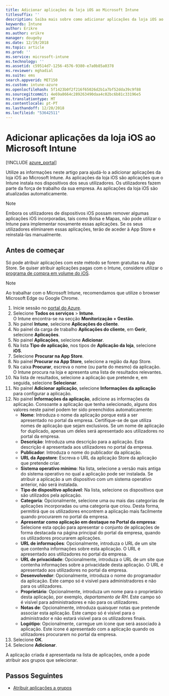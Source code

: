 ```yaml
---
title: Adicionar aplicações da loja iOS ao Microsoft Intune
titlesuffix: ''
description: Saiba mais sobre como adicionar aplicações da loja iOS ao Microsoft Intune. Pode atribuir aplicações ao utilizar este método se as aplicações são gratuitas na App Store.
keywords: Intune
author: Erikre
ms.author: erikre
manager: dougeby
ms.date: 12/19/2018
ms.topic: article
ms.prod: ''
ms.service: microsoft-intune
ms.technology: ''
ms.assetid: c59514d7-1256-4576-9380-e7a0b85a0378
ms.reviewer: mghadial
ms.suite: ems
search.appverid: MET150
ms.custom: intune-azure
ms.openlocfilehash: 5f1423b0f2f216f65026d2b1a7bf52dda39c9f88
ms.sourcegitcommit: 4e69a8664c289263490daa4c02bc6b81c33196e5
ms.translationtype: MT
ms.contentlocale: pt-PT
ms.lasthandoff: 12/20/2018
ms.locfileid: "53642511"
---
```

# <a name="add-ios-store-apps-to-microsoft-intune"></a>Adicionar aplicações da loja iOS ao Microsoft Intune

[!INCLUDE [azure_portal](./includes/azure_portal.md)]

Utilize as informações neste artigo para ajudá-lo a adicionar aplicações da loja iOS ao Microsoft Intune. As aplicações da loja iOS são aplicações que o Intune instala nos dispositivos dos seus utilizadores. Os utilizadores fazem parte da força de trabalho da sua empresa. As aplicações da loja iOS são atualizadas automaticamente.

>[!NOTE]
>Embora os utilizadores de dispositivos iOS possam remover algumas aplicações iOS incorporadas, tais como Bolsa e Mapas, não pode utilizar o Intune para implementar novamente essas aplicações. Se os seus utilizadores eliminarem essas aplicações, terão de aceder à App Store e reinstalá-las manualmente.

## <a name="before-you-start"></a>Antes de começar

Só pode atribuir aplicações com este método se forem gratuitas na App Store. Se quiser atribuir aplicações pagas com o Intune, considere utilizar o [programa de compra em volume do iOS](vpp-apps-ios.md).

>[!NOTE]
>Ao trabalhar com o Microsoft Intune, recomendamos que utilize o browser Microsoft Edge ou Google Chrome.

1. Inicie sessão no [portal do Azure](https://portal.azure.com).
2. Selecione **Todos os serviços** > **Intune**.  
    O Intune encontra-se na secção **Monitorização + Gestão**.
3. No painel **Intune**, selecione **Aplicações do cliente**.
4. No painel da carga de trabalho **Aplicações do cliente**, em **Gerir**, selecione **Aplicações**.
5. No painel **Aplicações**, selecione **Adicionar**.
6. Na lista **Tipo de aplicação**, nos tipos de **Aplicação da loja**, selecione **iOS**.
7. Selecione **Procurar na App Store**.
8. No painel **Procurar na App Store**, selecione a região da App Store.
9. Na caixa **Procurar**, escreva o nome (ou parte do mesmo) da aplicação.  
    O Intune procura na loja e apresenta uma lista de resultados relevantes.
10. Na lista de resultados, selecione a aplicação que pretende e, em seguida, selecione **Selecionar**.
11. No painel **Adicionar aplicação**, selecione **Informações da aplicação** para configurar a aplicação.
12. No painel **Informações da aplicação**, adicione as informações da aplicação. Consoante a aplicação que tenha selecionado, alguns dos valores neste painel podem ter sido preenchidos automaticamente:
    - **Nome**: Introduza o nome da aplicação porque está a ser apresentado no portal da empresa. Certifique-se de que utiliza nomes de aplicação que sejam exclusivos. Se um nome de aplicação for duplicado, apenas um deles será apresentado aos utilizadores no portal da empresa.
    - **Descrição**: Introduza uma descrição para a aplicação. Esta descrição é apresentada aos utilizadores no portal da empresa.
    - **Publicador**: Introduza o nome do publicador da aplicação.
    - **URL da Appstore**: Escreva o URL da aplicação Store da aplicação que pretende criar.
    - **Sistema operativo mínimo**: Na lista, selecione a versão mais antiga do sistema operativo no qual a aplicação pode ser instalada. Se atribuir a aplicação a um dispositivo com um sistema operativo anterior, não será instalada.
    - **Tipo de dispositivo aplicável**: Na lista, selecione os dispositivos que são utilizados pela aplicação.
    - **Categoria**: Opcionalmente, selecione uma ou mais das categorias de aplicações incorporadas ou uma categoria que criou. Desta forma, permitirá que os utilizadores encontrem a aplicação mais facilmente quando procurarem no portal da empresa.
    - **Apresentar como aplicação em destaque no Portal da empresa**: Selecione esta opção para apresentar o conjunto de aplicações de forma destacada na página principal do portal da empresa, quando os utilizadores procurarem aplicações.
    - **URL de informações**: Opcionalmente, introduza o URL de um site que contenha informações sobre esta aplicação. O URL é apresentado aos utilizadores no portal da empresa.
    - **URL de privacidade**: Opcionalmente, introduza o URL de um site que contenha informações sobre a privacidade desta aplicação. O URL é apresentado aos utilizadores no portal da empresa.
    - **Desenvolvedor**: Opcionalmente, introduza o nome do programador da aplicação. Este campo só é visível para administradores e não para os utilizadores.
    - **Proprietário**: Opcionalmente, introduza um nome para o proprietário desta aplicação, por exemplo, *departamento de RH*. Este campo só é visível para administradores e não para os utilizadores.
    - **Notas de**: Opcionalmente, introduza quaisquer notas que pretende associar esta aplicação. Este campo só é visível para o administrador e não estará visível para os utilizadores finais.
    - **Logótipo**: Opcionalmente, carregue um ícone que será associado à aplicação. Este ícone é apresentado com a aplicação quando os utilizadores procurarem no portal da empresa.
13. Selecione **OK**.
14. Selecione **Adicionar**.

A aplicação criada é apresentada na lista de aplicações, onde a pode atribuir aos grupos que selecionar.

## <a name="next-steps"></a>Passos Seguintes

- [Atribuir aplicações a grupos](apps-deploy.md)
